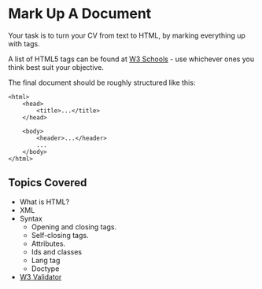 # Mark Up A Document

Your task is to turn your CV from text to HTML, by marking everything up with tags.

A list of HTML5 tags can be found at [W3 Schools](http://www.w3schools.com/tags/default.asp) - use whichever ones you think best suit your objective.

The final document should be roughly structured like this:

```
<html>
    <head>
        <title>...</title>
    </head>
    
    <body>
        <header>...</header>
        ...
    </body>
</html>
```

## Topics Covered
* What is HTML? 
* XML
* Syntax
    * Opening and closing tags.
    * Self-closing tags.
    * Attributes.
    * Ids and classes
    * Lang tag
    * Doctype
* [W3 Validator](validator.w3.org)